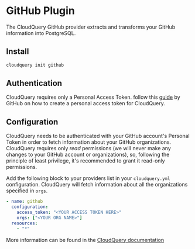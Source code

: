 # GitHub Plugin

The CloudQuery GitHub provider extracts and transforms your GitHub information into PostgreSQL.

## Install

```bash
cloudquery init github
```

## Authentication

CloudQuery requires only a Personal Access Token. follow this [guide](https://docs.github.com/en/enterprise-server@3.4/authentication/keeping-your-account-and-data-secure/creating-a-personal-access-token) by GitHub
on how to create a personal access token for CloudQuery.

## Configuration

CloudQuery needs to be authenticated with your GitHub account's Personal Token in order to fetch information about your GitHub organizations.
CloudQuery requires only *read* permissions (we will never make any changes to your GitHub account or organizations),
so, following the principle of least privilege, it's recommended to grant it read-only permissions.

Add the following block to your providers list in your `cloudquery.yml` configuration. CloudQuery will
fetch information about all the organizations specified in `orgs`.

```yaml
- name: github
  configuration:
    access_token: "<YOUR ACCESS TOKEN HERE>"
    orgs: ["<YOUR ORG NAME>"]
  resources:
    - "*"
```

More information can be found in the [CloudQuery documentation](https://docs.cloudquery.io/docs/intro)
